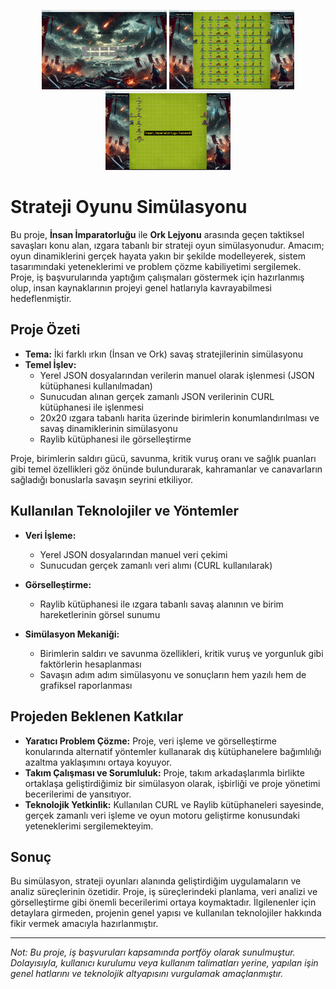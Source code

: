 <p align="center">
  <img src="screenshots/ss1.jpeg" alt="Senaryo Seçim Ekranı" width="200px" />
  <img src="screenshots/ss2.jpeg" alt="Simülasyon Ekranı" width="200px" />
  <img src="screenshots/ss3.jpeg" alt="Simülasyon Sonucu Ekranı" width="200px" />
</p>

# Strateji Oyunu Simülasyonu

Bu proje, **İnsan İmparatorluğu** ile **Ork Lejyonu** arasında geçen taktiksel savaşları konu alan, ızgara tabanlı bir strateji oyun simülasyonudur. Amacım; oyun dinamiklerini gerçek hayata yakın bir şekilde modelleyerek, sistem tasarımındaki yeteneklerimi ve problem çözme kabiliyetimi sergilemek. Proje, iş başvurularında yaptığım çalışmaları göstermek için hazırlanmış olup, insan kaynaklarının projeyi genel hatlarıyla kavrayabilmesi hedeflenmiştir.

## Proje Özeti

- **Tema:** İki farklı ırkın (İnsan ve Ork) savaş stratejilerinin simülasyonu  
- **Temel İşlev:** 
  - Yerel JSON dosyalarından verilerin manuel olarak işlenmesi (JSON kütüphanesi kullanılmadan)
  - Sunucudan alınan gerçek zamanlı JSON verilerinin CURL kütüphanesi ile işlenmesi
  - 20x20 ızgara tabanlı harita üzerinde birimlerin konumlandırılması ve savaş dinamiklerinin simülasyonu
  - Raylib kütüphanesi ile görselleştirme

Proje, birimlerin saldırı gücü, savunma, kritik vuruş oranı ve sağlık puanları gibi temel özellikleri göz önünde bulundurarak, kahramanlar ve canavarların sağladığı bonuslarla savaşın seyrini etkiliyor.

## Kullanılan Teknolojiler ve Yöntemler

- **Veri İşleme:**  
  - Yerel JSON dosyalarından manuel veri çekimi  
  - Sunucudan gerçek zamanlı veri alımı (CURL kullanılarak)
  
- **Görselleştirme:**  
  - Raylib kütüphanesi ile ızgara tabanlı savaş alanının ve birim hareketlerinin görsel sunumu
  
- **Simülasyon Mekaniği:**  
  - Birimlerin saldırı ve savunma özellikleri, kritik vuruş ve yorgunluk gibi faktörlerin hesaplanması  
  - Savaşın adım adım simülasyonu ve sonuçların hem yazılı hem de grafiksel raporlanması

## Projeden Beklenen Katkılar

- **Yaratıcı Problem Çözme:** Proje, veri işleme ve görselleştirme konularında alternatif yöntemler kullanarak dış kütüphanelere bağımlılığı azaltma yaklaşımını ortaya koyuyor.
- **Takım Çalışması ve Sorumluluk:** Proje, takım arkadaşlarımla birlikte ortaklaşa geliştirdiğimiz bir simülasyon olarak, işbirliği ve proje yönetimi becerilerimi de yansıtıyor.
- **Teknolojik Yetkinlik:** Kullanılan CURL ve Raylib kütüphaneleri sayesinde, gerçek zamanlı veri işleme ve oyun motoru geliştirme konusundaki yeteneklerimi sergilemekteyim.

## Sonuç

Bu simülasyon, strateji oyunları alanında geliştirdiğim uygulamaların ve analiz süreçlerinin özetidir. Proje, iş süreçlerindeki planlama, veri analizi ve görselleştirme gibi önemli becerilerimi ortaya koymaktadır. İlgilenenler için detaylara girmeden, projenin genel yapısı ve kullanılan teknolojiler hakkında fikir vermek amacıyla hazırlanmıştır.

---

*Not: Bu proje, iş başvuruları kapsamında portföy olarak sunulmuştur. Dolayısıyla, kullanıcı kurulumu veya kullanım talimatları yerine, yapılan işin genel hatlarını ve teknolojik altyapısını vurgulamak amaçlanmıştır.*

